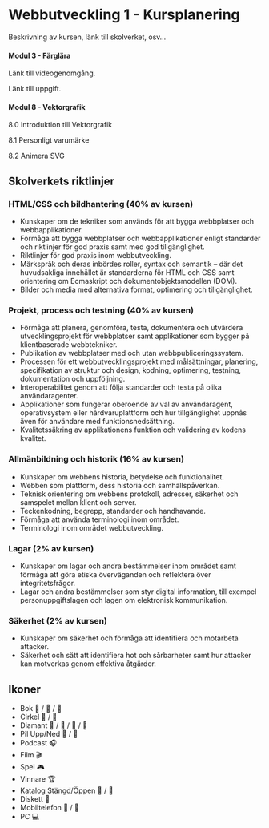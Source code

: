 # Webbutveckling 1 - Kursplanering

Beskrivning av kursen, länk till skolverket, osv…

#### Modul 3 - Färglära

Länk till videogenomgång.

Länk till uppgift.

#### Modul 8 - Vektorgrafik 

8.0 Introduktion till Vektorgrafik 

8.1 Personligt varumärke 

8.2 Animera SVG 

## Skolverkets riktlinjer

### HTML/CSS och bildhantering (40% av kursen)
* Kunskaper om de tekniker som används för att bygga webbplatser och webbapplikationer.
* Förmåga att bygga webbplatser och webbapplikationer enligt standarder och riktlinjer för god praxis samt med god tillgänglighet.
* Riktlinjer för god praxis inom webbutveckling.
* Märkspråk och deras inbördes roller, syntax och semantik – där det huvudsakliga innehållet är standarderna för HTML och CSS samt orientering om Ecmaskript och dokumentobjektsmodellen (DOM).
* Bilder och media med alternativa format, optimering och tillgänglighet.
### Projekt, process och testning (40% av kursen)
* Förmåga att planera, genomföra, testa, dokumentera och utvärdera utvecklingsprojekt för webbplatser samt applikationer som bygger på klientbaserade webbtekniker.
* Publikation av webbplatser med och utan webbpubliceringssystem.
* Processen för ett webbutvecklingsprojekt med målsättningar, planering, specifikation av struktur och design, kodning, optimering, testning, dokumentation och uppföljning.
* Interoperabilitet genom att följa standarder och testa på olika användaragenter.
* Applikationer som fungerar oberoende av val av användaragent, operativsystem eller hårdvaruplattform och hur tillgänglighet uppnås även för användare med funktionsnedsättning.
* Kvalitetssäkring av applikationens funktion och validering av kodens kvalitet.
### Allmänbildning och historik (16% av kursen)
* Kunskaper om webbens historia, betydelse och funktionalitet.
* Webben som plattform, dess historia och samhällspåverkan.
* Teknisk orientering om webbens protokoll, adresser, säkerhet och samspelet mellan klient och server.
* Teckenkodning, begrepp, standarder och handhavande.
* Förmåga att använda terminologi inom området.
* Terminologi inom området webbutveckling.
### Lagar (2% av kursen)
* Kunskaper om lagar och andra bestämmelser inom området samt förmåga att göra etiska överväganden och reflektera över integritetsfrågor.
* Lagar och andra bestämmelser som styr digital information, till exempel personuppgiftslagen och lagen om elektronisk kommunikation.
### Säkerhet (2% av kursen)
* Kunskaper om säkerhet och förmåga att identifiera och motarbeta attacker.
* Säkerhet och sätt att identifiera hot och sårbarheter samt hur attacker kan motverkas genom effektiva åtgärder. 


## Ikoner 
* Bok &#x1F4D7; / &#x1F4D8; / &#x1F4D9;
* Cirkel &#x1F534; / &#x1F535;
* Diamant &#x1F536; / &#x1F537; / &#x1F538; / &#x1F539;
* Pil Upp/Ned &#x1F53A; / &#x1F53B;
* Podcast &#x1f3a7; 
* Film &#x1f3ac; 
* Spel &#x1f3ae; 
* Vinnare &#x1f3c6; 
* Katalog Stängd/Öppen &#x1f4c1; / &#x1f4c2;
* Diskett &#x1f4be;
* Mobiltelefon &#x1f4f1; / &#x1f4f5;
* PC &#x1f4bb;
